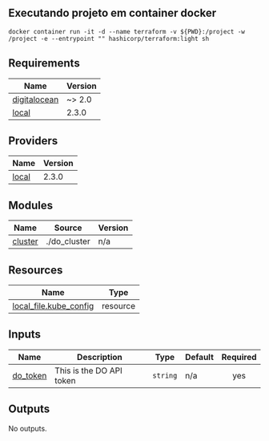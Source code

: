 ## Executando projeto em container docker
```
docker container run -it -d --name terraform -v ${PWD}:/project -w /project -e --entrypoint "" hashicorp/terraform:light sh
```
## Requirements

| Name | Version |
|------|---------|
| <a name="requirement_digitalocean"></a> [digitalocean](#requirement\_digitalocean) | ~> 2.0 |
| <a name="requirement_local"></a> [local](#requirement\_local) | 2.3.0 |

## Providers

| Name | Version |
|------|---------|
| <a name="provider_local"></a> [local](#provider\_local) | 2.3.0 |

## Modules

| Name | Source | Version |
|------|--------|---------|
| <a name="module_cluster"></a> [cluster](#module\_cluster) | ./do_cluster | n/a |

## Resources

| Name | Type |
|------|------|
| [local_file.kube_config](https://registry.terraform.io/providers/hashicorp/local/2.3.0/docs/resources/file) | resource |

## Inputs

| Name | Description | Type | Default | Required |
|------|-------------|------|---------|:--------:|
| <a name="input_do_token"></a> [do\_token](#input\_do\_token) | This is the DO API token | `string` | n/a | yes |

## Outputs

No outputs.
